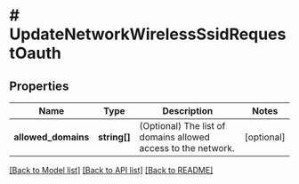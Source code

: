 # # UpdateNetworkWirelessSsidRequestOauth

## Properties

Name | Type | Description | Notes
------------ | ------------- | ------------- | -------------
**allowed_domains** | **string[]** | (Optional) The list of domains allowed access to the network. | [optional]

[[Back to Model list]](../../README.md#models) [[Back to API list]](../../README.md#endpoints) [[Back to README]](../../README.md)
